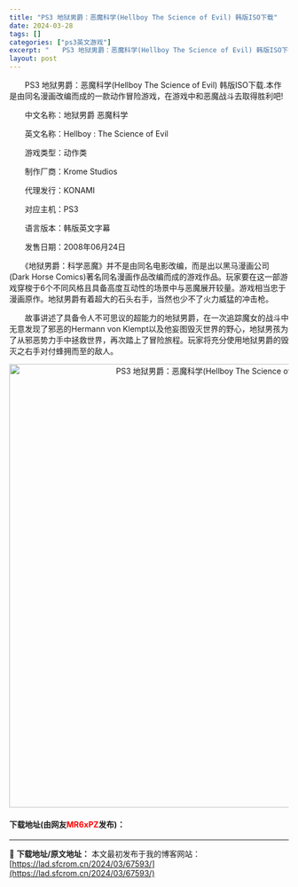 ```yaml
---
title: "PS3 地狱男爵：恶魔科学(Hellboy The Science of Evil) 韩版ISO下载"
date: 2024-03-28
tags: []
categories: ["ps3英文游戏"]
excerpt: "　　PS3 地狱男爵：恶魔科学(Hellboy The Science of Evil) 韩版ISO下载.本作是由同名漫画改编而成的一款动作冒险游戏，在游戏中和恶魔战斗去取得胜利吧! 　　中文名称：地狱男爵 恶魔科学 　　英文名称：Hellboy : The Science of Evil 　　游戏&hellip;"
layout: post
---
```


 <p>　　PS3 地狱男爵：恶魔科学(Hellboy The Science of Evil) 韩版ISO下载.本作是由同名漫画改编而成的一款动作冒险游戏，在游戏中和恶魔战斗去取得胜利吧!</p> <p>　　中文名称：地狱男爵 恶魔科学</p> <p>　　英文名称：Hellboy : The Science of Evil</p> <p>　　游戏类型：动作类</p> <p>　　制作厂商：Krome Studios</p> <p>　　代理发行：KONAMI</p> <p>　　对应主机：PS3</p> <p>　　语言版本：韩版英文字幕</p> <p>　　发售日期：2008年06月24日</p> <p>　　《地狱男爵：科学恶魔》并不是由同名电影改编，而是出以黑马漫画公司(Dark Horse Comics)著名同名漫画作品改编而成的游戏作品。玩家要在这一部游戏穿梭于6个不同风格且具备高度互动性的场景中与恶魔展开较量。游戏相当忠于漫画原作。地狱男爵有着超大的石头右手，当然也少不了火力威猛的冲击枪。</p> <p>　　故事讲述了具备令人不可思议的超能力的地狱男爵，在一次追踪魔女的战斗中无意发现了邪恶的Hermann von Klempt以及他妄图毁灭世界的野心，地狱男孩为了从邪恶势力手中拯救世界，再次踏上了冒险旅程。玩家将充分使用地狱男爵的毁灭之右手对付蜂拥而至的敌人。</p> <p align="center"><img align="" border="0" src="https://lad.sfcrom.cn/wp-content/uploads/2024/03/20240328_66051d7916622.jpg" width="800" alt="PS3 地狱男爵：恶魔科学(Hellboy The Science of Evil) 韩版ISO下载" /></p> <p><h4>下载地址(由网友<font color="red">MR6xPZ</font>发布)：</h4></p> 

---
📖 **下载地址/原文地址：** 本文最初发布于我的博客网站：[https://lad.sfcrom.cn/2024/03/67593/](https://lad.sfcrom.cn/2024/03/67593/)
